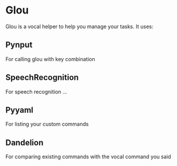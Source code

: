 # Glou
Glou is a vocal helper to help you manage your tasks.
It uses:

## Pynput
For calling glou with key combination

## SpeechRecognition
For speech recognition ...

## Pyyaml
For listing your custom commands

## Dandelion
For comparing existing commands with the vocal command you said
